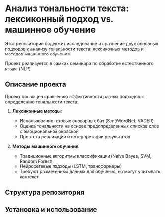 # Анализ тональности текста: лексиконный подход vs. машинное обучение

Этот репозиторий содержит исследование и сравнение двух основных подходов к анализу тональности текста: лексиконных методов и методов машинного обучения.

Проект реализуется в рамках семинара по обработке естественного языка (NLP)

## Описание проекта

Проект посвящен сравнению эффективности разных подходов к определению тональности текста:

1. **Лексиконные методы**:
   - Использование готовых словарных баз (SentiWordNet, VADER)
   - Оценка тональности на основе предопределенных списков слов с эмоциональной окраской
   - Простота реализации и интерпретации результатов

2. **Методы машинного обучения**:
   - Традиционные алгоритмы классификации (Naive Bayes, SVM, Random Forest)
   - Нейросетевые подходы (LSTM, трансформеры)
   - Требуют размеченных данных для обучения, но могут учитывать контекст

## Структура репозитория


## Установка и использование

